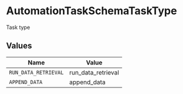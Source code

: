 # AutomationTaskSchemaTaskType

Task type


## Values

| Name                 | Value                |
| -------------------- | -------------------- |
| `RUN_DATA_RETRIEVAL` | run_data_retrieval   |
| `APPEND_DATA`        | append_data          |